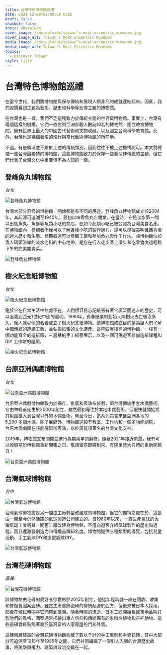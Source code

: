 ```yaml
---
title: 台灣特色博物館巡禮
date: 2021-12-09T01:00:59.039Z
draft: false
chatbot: false
topic: whytaiwan
cover_image: /cms-uploads/taiwan’s-most-eccentric-museums.jpg
cover_image_alt: Taiwan’s Most Eccentric Museums
media_image: /cms-uploads/taiwan’s-most-eccentric-museums.jpg
media_image_alt: Taiwan’s Most Eccentric Museums
topics:
  - Discover Taiwan
style: title
---
```

# 台灣特色博物館巡禮

在當今世代，我們將博物館與保存傳統和展現人類非凡的成就連結起來。因此，我們習慣看到主題為藝術、歷史和科學等宏偉主題的博物館。

在台灣也是一樣，我們不乏這種致力於傳統主題的世界級博物館。事實上，台灣有兩個這樣的機構，它們一直位列亞洲參觀人數前10名的博物館：國立故宮博物院，擁有世界上最大的中國古代藝術和文物收藏，以及國立台灣科學教育館。此外，台灣也是幾個著名的[現代與當代藝術博物館](https://goldcard.nat.gov.tw/zh/why-taiwan/taiwans-modern-contemporary-art-museums/)的所在地。

不過，有些領域並不屬於上述的傳統類別，因此往往不被上述機構認可。本文將總結一些台灣最獨特的博物館，這些博物館致力於保存一些看似非傳統的主題，但它們代表了台灣文化中重要但不為人知的一面。

## 登峰魚丸博物館

*台北*

![登峰魚丸博物館](/cms-uploads/taiwan’s-most-eccentric-museums1.jpg "Photo by Adam Jones")

台灣大部分奇怪的博物館一開始都是有不同的用途。登峰魚丸博物館成立於2004年，其起源可追溯至1940年，最初以味香魚丸店開業。在當時，它是淡水第一間以出售魚丸、魚酥等魚類小吃的商店，在如今此類小吃已被公認為台灣美食名產。在博物館內，參觀者不僅可以了解各種小吃的製作過程，還可以挖掘美味佳餚背後的迷人歷史和生態。參觀者還可以參觀工廠和參加魚丸製作工作坊。該博物館位於漁人碼頭沿岸的淡水老街的中心地帶，是您在行人徒步區上漫步和吃零食度過輕鬆下午的完美開胃菜。

![登峰魚丸博物館](/cms-uploads/taiwan’s-most-eccentric-museums2.jpg "Photo by Round Taiwan Round")

## 樹火紀念紙博物館

*台北*

![樹火紀念紙博物館](/cms-uploads/taiwan’s-most-eccentric-museums3.jpg "Photo by 張小綱 Xiao Gang")

鑑於它在日常生活中無處不在，人們很容易忘記紙張有著它廣泛而迷人的歷史，可以追溯到西元1世紀中國的發明。1990年，長春紙業的創始人陳樹火去世後沒多久，後人就以他的名義成立了樹火紀念紙博物。該博物館成立目的是為讓人們了解中國傳統的造紙工藝，並弘揚紙張的文化遺產。這座四層樓高的博物館，一樓有一個功能齊全的造紙廠，三層樓的手工紙藝展示，以及一個可供遊客參加造紙課程和 DIY 工作坊的屋頂。

![樹火紀念紙博物館](/cms-uploads/taiwan’s-most-eccentric-museums4.jpg "Photo by Open House Taipei")

## 台原亞洲偶戲博物館

*台北*

![台原亞洲偶戲博物館](/cms-uploads/taiwan’s-most-eccentric-museums5.jpg "Photo by Jessica Chu")

台原亞洲偶戲博物館致力於保存、推廣和表演布袋戲，即台灣傳統手套木偶藝術。它由林經甫先生於2000年創立，雖然最初專注於本地木偶藝術，但很快就開始將其範圍擴大到台灣以外的木偶藝術。時至今日，該系列包含來自亞洲各地的 5,200 多個木偶。除了展廳外，博物館還設有教室、工作坊和一個多功能劇院，台原木偶劇團在該劇院舉辦表演，以推廣這項著名的台灣文化支柱。

2019年，博物館宣布關閉並進行為期兩年的翻修。隨著2021年接近尾聲，我們可以殷殷期盼博物館重新開張之日，敬請留意即將到來，有隆重盛大典禮的重新開館日！

![台原亞洲偶戲博物館](/cms-uploads/taiwan’s-most-eccentric-museums6.jpg "Photo by @pppetit01")

## 台灣氣球博物館

*台中*

![台灣氣球博物館](/cms-uploads/taiwan’s-most-eccentric-museums7.jpg "Photo by 台灣氣球博物館")

台灣氣球博物館是另一間由工廠轉型改建成的博物館，但它的獨特之處在於，這是由一間至今仍然活躍的氣球製造公司建立的。自1960年以來，一直生產氣球的大倫氣球工業將其一間舊工廠改建為博物館，不僅向遊客介紹氣球製作的歷史和過程，而且還激發創造力和傳播品牌知名度。博物館提供三種類型的導覽，包括兒童活動、手工氣球DIY和造型氣球DIY。

![台灣氣球博物館](/cms-uploads/taiwan’s-most-eccentric-museums8.jpg "Photo by Kelly Chen")

## 台灣花磚博物館

*嘉義*

![台灣花磚博物館](/cms-uploads/taiwan’s-most-eccentric-museums9.jpg "Photo by @hiroshiken")

該博物館由花磚的愛好者徐嘉彬於2015年創立，他從年輕時就一直在回收、收集和修復舊圖案瓷磚。雖然生產裝飾瓷磚的傳統起源於西方，但後來被日本人採用，然後在殖民時期將它們帶到臺灣。隨著時間的流逝，日本工匠開始根據當地品味訂製他們的風格，圖案通常描繪出東方信仰和傳統獨有的象徵性植物和吉祥動物。這些瓷磚曾經裝飾著屬於臺灣富裕人家房屋的門和外牆。

這棟兩層樓高的台灣花磚博物館收藏了數以千計的手工雕刻和手瓷花磚，其中大部分可追溯至1915年至1935年之間。它們共同編織了一個引人入勝的台灣歷史故事，將美學與權力、建築與政治交織在一起。